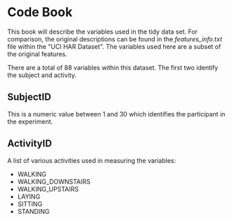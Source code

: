 # **Code Book** #

This book will describe the variables used in the tidy data set. For comparison, the original descriptions can be found in the *features_info.txt* file within the "UCI HAR Dataset". The variables used here are a subset of the original features. 

There are a total of 88 variables within this dataset. The first two identify the subject and activity. 

## SubjectID 
This is a numeric value between 1 and 30 which identifies the participant in the experiment. 

## ActivityID 
 A list of various activities used in measuring the variables:
- WALKING
- WALKING_DOWNSTAIRS
- WALKING_UPSTAIRS
- LAYING
- SITTING
- STANDING

